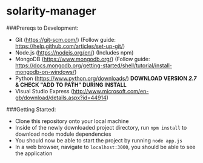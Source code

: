 # solarity-manager

###Prereqs to Development:
- Git (https://git-scm.com/) (Follow guide: https://help.github.com/articles/set-up-git/)
- Node.js (https://nodejs.org/en/) (Includes npm)
- MongoDB (https://www.mongodb.org/) (Follow guide: https://docs.mongodb.org/getting-started/shell/tutorial/install-mongodb-on-windows/)
- Python (https://www.python.org/downloads/) **DOWNLOAD VERSION _2.7_ & CHECK "ADD TO PATH" DURING INSTALL**
- Visual Studio Express (http://www.microsoft.com/en-gb/download/details.aspx?id=44914)

###Getting Started:
 - Clone this repository onto your local machine
 - Inside of the newly downloaded project directory, run `npm install` to download node module dependencies
 - You should now be able to start the project by running `node app.js`
 - In a web browser, navigate to `localhost:3000`, you should be able to see the application 
